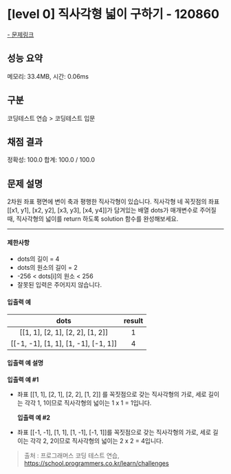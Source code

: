# [level 0] 직사각형 넓이 구하기 - 120860

<a href="https://school.programmers.co.kr/learn/courses/30/lessons/120860">- 문제링크</a>

## 성능 요약

메모리: 33.4MB, 시간: 0.06ms

## 구분

코딩테스트 연습 > 코딩테스트 입문

## 채점 결과

정확성: 100.0
합계: 100.0 / 100.0

## 문제 설명

2차원 좌표 평면에 변이 축과 평행한 직사각형이 있습니다. 직사각형 네 꼭짓점의 좌표 [[x1, y1], [x2, y2], [x3, y3], [x4, y4]]가 담겨있는 배열 dots가 매개변수로 주어질 때, 직사각형의 넓이를 return 하도록 solution 함수를 완성해보세요.

---

#### 제한사항

- dots의 길이 = 4
- dots의 원소의 길이 = 2
- -256 < dots[i]의 원소 < 256
- 잘못된 입력은 주어지지 않습니다.

#### 입출력 예

|               **dots**               | **result** |
| :----------------------------------: | :--------: |
|   [[1, 1], [2, 1], [2, 2], [1, 2]]   |     1      |
| [[-1, -1], [1, 1], [1, -1], [-1, 1]] |     4      |

#### 입출력 예 설명

**입출력 예 #1**

- 좌표 [[1, 1], [2, 1], [2, 2], [1, 2]] 를 꼭짓점으로 갖는 직사각형의 가로, 세로 길이는 각각 1, 1이므로 직사각형의 넓이는 1 x 1 = 1입니다.

  **입출력 예 #2**

- 좌표 [[-1, -1], [1, 1], [1, -1], [-1, 1]]를 꼭짓점으로 갖는 직사각형의 가로, 세로 길이는 각각 2, 2이므로 직사각형의 넓이는 2 x 2 = 4입니다.

> 출처 : 프로그래머스 코딩 테스트 연습, <https://school.programmers.co.kr/learn/challenges>
